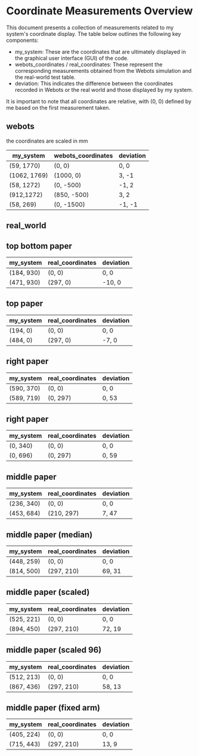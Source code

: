 # Coordinate Measurements Overview

This document presents a collection of measurements related to my system's coordinate display. The table below outlines the following key components:

- my_system: These are the coordinates that are ultimately displayed in the graphical user interface (GUI) of the code.
- webots_coordinates / real_coordinates: These represent the corresponding measurements obtained from the Webots simulation and the real-world test table.
- deviation: This indicates the difference between the coordinates recorded in Webots or the real world and those displayed by my system.

It is important to note that all coordinates are relative, with (0, 0) defined by me based on the first measurement taken.

## webots

the coordinates are scaled in mm

my_system | webots_coordinates | deviation
---|---|---
(59, 1770) | (0, 0) | 0, 0 
(1062, 1769) | (1000, 0) | 3, -1
(58, 1272) | (0, -500) | -1, 2 
(912,1272) | (850, -500) | 3, 2
(58, 269) | (0, -1500) | -1, -1

## real_world

## top bottom paper
my_system | real_coordinates | deviation
---|---|---
(184, 930) | (0, 0) | 0, 0 
(471, 930) | (297, 0) | -10, 0

## top paper
my_system | real_coordinates | deviation 
---|---|---
(194, 0) | (0, 0) | 0, 0
(484, 0) | (297, 0)  | -7, 0

## right paper
my_system | real_coordinates | deviation
---|---|---
(590, 370) | (0, 0) | 0, 0
(589, 719) | (0, 297) | 0, 53

## right paper
my_system | real_coordinates | deviation
---|---|---
(0, 340) | (0, 0) | 0, 0
(0, 696) | (0, 297) | 0, 59

## middle paper
my_system | real_coordinates | deviation 
---|---|---
(236, 340) | (0, 0) | 0, 0 
(453, 684) | (210, 297) | 7, 47

## middle paper (median)
my_system | real_coordinates | deviation 
---|---|---
(448, 259) | (0, 0) | 0, 0 
(814, 500) | (297, 210) | 69, 31

## middle paper (scaled)
my_system | real_coordinates | deviation 
---|---|---
(525, 221) | (0, 0) | 0, 0 
(894, 450) | (297, 210) | 72, 19

## middle paper (scaled 96)
my_system | real_coordinates | deviation 
---|---|---
(512, 213) | (0, 0) | 0, 0 
(867, 436) | (297, 210) | 58, 13

## middle paper (fixed arm)
my_system | real_coordinates | deviation 
---|---|---
(405, 224) | (0, 0) | 0, 0 
(715, 443) | (297, 210) | 13, 9
